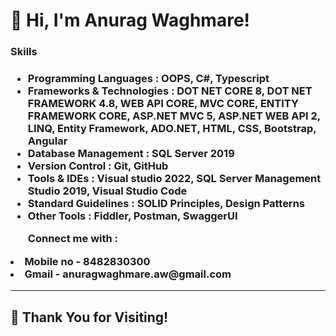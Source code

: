 <!DOCTYPE html>
<html>
<body>
<h1 >👋 Hi, I'm Anurag Waghmare! </h1>

<h3>Skills<h3>
<ul style="list-style-type:disc;">
  <li>Programming Languages : OOPS, C#, Typescript</li>
  <li>Frameworks & Technologies : DOT NET CORE 8, DOT NET
FRAMEWORK 4.8, WEB API CORE, MVC CORE, ENTITY
FRAMEWORK CORE, ASP.NET MVC 5, ASP.NET WEB API 2, LINQ,
Entity Framework, ADO.NET, HTML, CSS, Bootstrap, Angular</li>
  <li>Database Management : SQL Server 2019</li>
  <li>Version Control : Git, GitHub</li>
  <li>Tools & IDEs : Visual studio 2022, SQL Server Management
Studio 2019, Visual Studio Code
</li>
  <li>Standard Guidelines : SOLID Principles, Design Patterns</li>
  <li>Other Tools : Fiddler, Postman, SwaggerUI</li>
</ul>  

  <ul>Connect me with :</ul>
  <li>Mobile no  -  8482830300</li>
  <li>Gmail  -  anuragwaghmare.aw@gmail.com</li>
  
<hr>
<h2>🚀 Thank You for Visiting!</h2>
 
</body>
</html>


